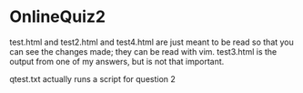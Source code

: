 # OnlineQuiz2
test.html and test2.html and test4.html are just meant to be read so that you can see the changes made; they can be read with vim. test3.html is the output from one of my answers, but is not that important. 

qtest.txt actually runs a script for question 2
